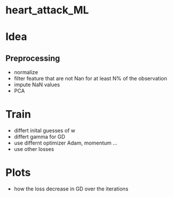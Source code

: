 # heart_attack_ML

# Idea

## Preprocessing
- normalize
- filter feature that are not Nan for at least N% of the observation
- impute NaN values
- PCA

# Train
- differt inital guesses of w
- differt gamma for GD
- use differnt optimizer Adam, momentum ...
- use other losses

# Plots
- how the loss decrease in GD over the iterations
